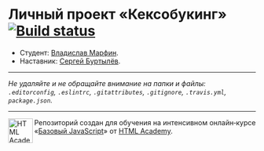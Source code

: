 # Личный проект «Кексобукинг» [![Build status][travis-image]][travis-url]

* Студент: [Владислав Марфин](https://up.htmlacademy.ru/javascript/10/user/121975).
* Наставник: [Сергей Буртылёв](https://up.htmlacademy.ru/javascript/10/user/3341).

---

_Не удаляйте и не обращайте внимание на папки и файлы:_<br>
_`.editorconfig`, `.eslintrc`, `.gitattributes`, `.gitignore`, `.travis.yml`, `package.json`._

---

<a href="https://htmlacademy.ru/intensive/javascript"><img align="left" width="50" height="50" title="HTML Academy" src="https://up.htmlacademy.ru/static/img/intensive/javascript/logo-for-github.svg"></a>

Репозиторий создан для обучения на интенсивном онлайн‑курсе «[Базовый JavaScript](https://htmlacademy.ru/intensive/javascript)» от [HTML Academy](https://htmlacademy.ru).

[travis-image]: https://travis-ci.org/htmlacademy-javascript/121975-keksobooking.svg?branch=master
[travis-url]: https://travis-ci.org/htmlacademy-javascript/121975-keksobooking
